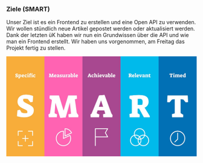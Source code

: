 ### Ziele (SMART)

Unser Ziel ist es ein Frontend zu erstellen und eine Open API zu verwenden. Wir wollen stündlich neue Artikel gepostet werden oder aktualisiert werden. Dank der letzten üK haben wir nun ein Grundwissen über die API und wie man ein Frontend erstellt. Wir haben uns vorgenommen, am Freitag das Projekt fertig zu stellen.

![oki](images/../../images/SMART.jpg)
